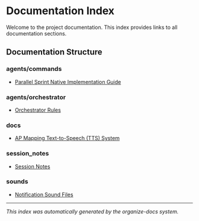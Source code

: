 # Documentation Index

Welcome to the project documentation. This index provides links to all documentation sections.

## Documentation Structure


### agents/commands

- [Parallel Sprint Native Implementation Guide](agents/commands/parallel-sprint-implementation.md)

### agents/orchestrator

- [Orchestrator Rules](agents/orchestrator/rules.md)

### docs

- [AP Mapping Text-to-Speech (TTS) System](docs/tts-system.md)

### session_notes

- [Session Notes](session_notes/session_notes.md)

### sounds

- [Notification Sound Files](sounds/README.md)

---
*This index was automatically generated by the organize-docs system.*
